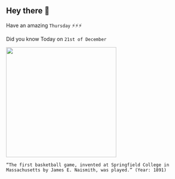 ## Hey there 👋
Have an amazing `Thursday` ⚡⚡⚡

Did you know Today on `21st of December`
 
 [<img src="https://springfield.edu/sites/default/files/styles/feature_smaller/public/2017-02/Dr_Naismith_with_peach_basket_0.jpg?h=03236d71&itok=e9PTue0L" width="300" />](https://springfield.edu/where-basketball-was-invented-the-birthplace-of-basketball) 
 ```
“The first basketball game, invented at Springfield College in Massachusetts by James E. Naismith, was played.” (Year: 1891)
```
